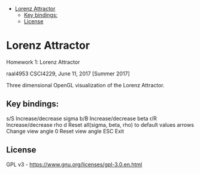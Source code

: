 - [Lorenz Attractor](#org09f3434)
  - [Key bindings:](#org4698fe9)
  - [License](#orged45f53)


<a id="org09f3434"></a>

# Lorenz Attractor

Homework 1: Lorenz Attractor

raal4953 CSCI4229, June 11, 2017 [Summer 2017]

Three dimensional OpenGL visualization of the Lorenz Attractor.


<a id="org4698fe9"></a>

## Key bindings:

s/S Increase/decrease sigma b/B Increase/decrease beta r/R Increase/decrease rho d Reset all(sigma, beta, rho) to default values arrows Change view angle 0 Reset view angle ESC Exit


<a id="orged45f53"></a>

## License

GPL v3 - <https://www.gnu.org/licenses/gpl-3.0.en.html>